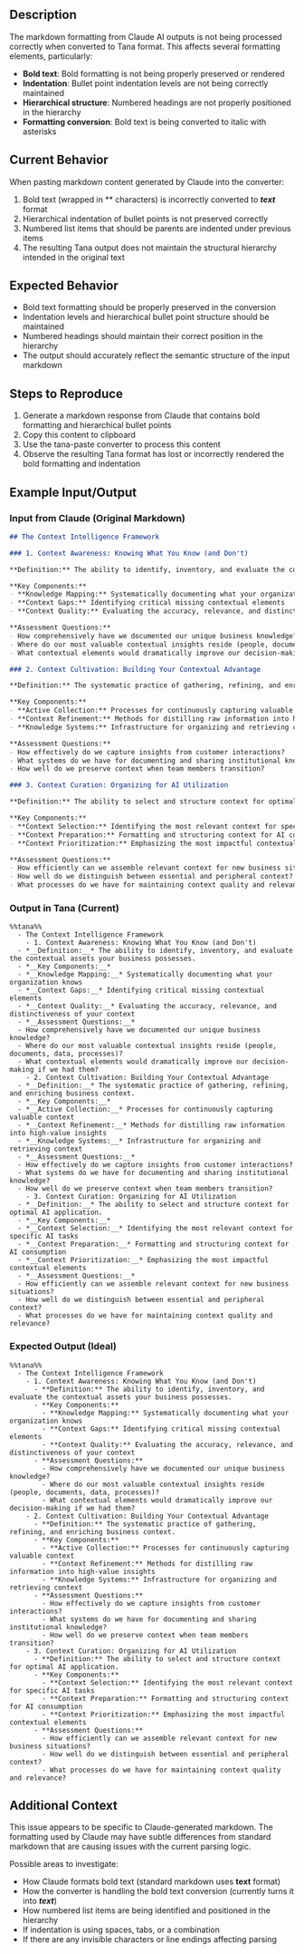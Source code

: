 ## Description

The markdown formatting from Claude AI outputs is not being processed correctly when converted to Tana format. This affects several formatting elements, particularly:

- **Bold text**: Bold formatting is not being properly preserved or rendered
- **Indentation**: Bullet point indentation levels are not being correctly maintained
- **Hierarchical structure**: Numbered headings are not properly positioned in the hierarchy
- **Formatting conversion**: Bold text is being converted to italic with asterisks

## Current Behavior

When pasting markdown content generated by Claude into the converter:
1. Bold text (wrapped in ** characters) is incorrectly converted to *__text__* format
2. Hierarchical indentation of bullet points is not preserved correctly
3. Numbered list items that should be parents are indented under previous items
4. The resulting Tana output does not maintain the structural hierarchy intended in the original text

## Expected Behavior

- Bold text formatting should be properly preserved in the conversion
- Indentation levels and hierarchical bullet point structure should be maintained
- Numbered headings should maintain their correct position in the hierarchy
- The output should accurately reflect the semantic structure of the input markdown

## Steps to Reproduce

1. Generate a markdown response from Claude that contains bold formatting and hierarchical bullet points
2. Copy this content to clipboard
3. Use the tana-paste converter to process this content
4. Observe the resulting Tana format has lost or incorrectly rendered the bold formatting and indentation

## Example Input/Output

### Input from Claude (Original Markdown)
```markdown
## The Context Intelligence Framework

### 1. Context Awareness: Knowing What You Know (and Don't)

**Definition:** The ability to identify, inventory, and evaluate the contextual assets your business possesses.

**Key Components:**
- **Knowledge Mapping:** Systematically documenting what your organization knows
- **Context Gaps:** Identifying critical missing contextual elements
- **Context Quality:** Evaluating the accuracy, relevance, and distinctiveness of your context

**Assessment Questions:**
- How comprehensively have we documented our unique business knowledge?
- Where do our most valuable contextual insights reside (people, documents, data, processes)?
- What contextual elements would dramatically improve our decision-making if we had them?

### 2. Context Cultivation: Building Your Contextual Advantage

**Definition:** The systematic practice of gathering, refining, and enriching business context.

**Key Components:**
- **Active Collection:** Processes for continuously capturing valuable context
- **Context Refinement:** Methods for distilling raw information into high-value insights
- **Knowledge Systems:** Infrastructure for organizing and retrieving context

**Assessment Questions:**
- How effectively do we capture insights from customer interactions?
- What systems do we have for documenting and sharing institutional knowledge?
- How well do we preserve context when team members transition?

### 3. Context Curation: Organizing for AI Utilization

**Definition:** The ability to select and structure context for optimal AI application.

**Key Components:**
- **Context Selection:** Identifying the most relevant context for specific AI tasks
- **Context Preparation:** Formatting and structuring context for AI consumption
- **Context Prioritization:** Emphasizing the most impactful contextual elements

**Assessment Questions:**
- How efficiently can we assemble relevant context for new business situations?
- How well do we distinguish between essential and peripheral context?
- What processes do we have for maintaining context quality and relevance?
```

### Output in Tana (Current)
```
%%tana%%
  - The Context Intelligence Framework
    - 1. Context Awareness: Knowing What You Know (and Don't)
  - *__Definition:__* The ability to identify, inventory, and evaluate the contextual assets your business possesses.
  - *__Key Components:__*
  - *__Knowledge Mapping:__* Systematically documenting what your organization knows
  - *__Context Gaps:__* Identifying critical missing contextual elements
  - *__Context Quality:__* Evaluating the accuracy, relevance, and distinctiveness of your context
  - *__Assessment Questions:__*
  - How comprehensively have we documented our unique business knowledge?
  - Where do our most valuable contextual insights reside (people, documents, data, processes)?
  - What contextual elements would dramatically improve our decision-making if we had them?
    - 2. Context Cultivation: Building Your Contextual Advantage
  - *__Definition:__* The systematic practice of gathering, refining, and enriching business context.
  - *__Key Components:__*
  - *__Active Collection:__* Processes for continuously capturing valuable context
  - *__Context Refinement:__* Methods for distilling raw information into high-value insights
  - *__Knowledge Systems:__* Infrastructure for organizing and retrieving context
  - *__Assessment Questions:__*
  - How effectively do we capture insights from customer interactions?
  - What systems do we have for documenting and sharing institutional knowledge?
  - How well do we preserve context when team members transition?
    - 3. Context Curation: Organizing for AI Utilization
  - *__Definition:__* The ability to select and structure context for optimal AI application.
  - *__Key Components:__*
  - *__Context Selection:__* Identifying the most relevant context for specific AI tasks
  - *__Context Preparation:__* Formatting and structuring context for AI consumption
  - *__Context Prioritization:__* Emphasizing the most impactful contextual elements
  - *__Assessment Questions:__*
  - How efficiently can we assemble relevant context for new business situations?
  - How well do we distinguish between essential and peripheral context?
  - What processes do we have for maintaining context quality and relevance?
```

### Expected Output (Ideal)
```
%%tana%%
  - The Context Intelligence Framework
    - 1. Context Awareness: Knowing What You Know (and Don't)
      - **Definition:** The ability to identify, inventory, and evaluate the contextual assets your business possesses.
      - **Key Components:**
        - **Knowledge Mapping:** Systematically documenting what your organization knows
        - **Context Gaps:** Identifying critical missing contextual elements
        - **Context Quality:** Evaluating the accuracy, relevance, and distinctiveness of your context
      - **Assessment Questions:**
        - How comprehensively have we documented our unique business knowledge?
        - Where do our most valuable contextual insights reside (people, documents, data, processes)?
        - What contextual elements would dramatically improve our decision-making if we had them?
    - 2. Context Cultivation: Building Your Contextual Advantage
      - **Definition:** The systematic practice of gathering, refining, and enriching business context.
      - **Key Components:**
        - **Active Collection:** Processes for continuously capturing valuable context
        - **Context Refinement:** Methods for distilling raw information into high-value insights
        - **Knowledge Systems:** Infrastructure for organizing and retrieving context
      - **Assessment Questions:**
        - How effectively do we capture insights from customer interactions?
        - What systems do we have for documenting and sharing institutional knowledge?
        - How well do we preserve context when team members transition?
    - 3. Context Curation: Organizing for AI Utilization
      - **Definition:** The ability to select and structure context for optimal AI application.
      - **Key Components:**
        - **Context Selection:** Identifying the most relevant context for specific AI tasks
        - **Context Preparation:** Formatting and structuring context for AI consumption
        - **Context Prioritization:** Emphasizing the most impactful contextual elements
      - **Assessment Questions:**
        - How efficiently can we assemble relevant context for new business situations?
        - How well do we distinguish between essential and peripheral context?
        - What processes do we have for maintaining context quality and relevance?
```

## Additional Context

This issue appears to be specific to Claude-generated markdown. The formatting used by Claude may have subtle differences from standard markdown that are causing issues with the current parsing logic.

Possible areas to investigate:
- How Claude formats bold text (standard markdown uses **text** format)
- How the converter is handling the bold text conversion (currently turns it into *__text__*)
- How numbered list items are being identified and positioned in the hierarchy
- If indentation is using spaces, tabs, or a combination
- If there are any invisible characters or line endings affecting parsing 